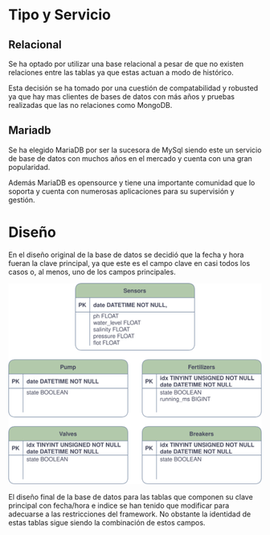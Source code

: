 # Tipo y Servicio
## Relacional

Se ha optado por utilizar una base relacional a pesar de que no existen relaciones entre las tablas ya que estas actuan a modo de histórico.

Esta decisión se ha tomado por una cuestión de compatabilidad y robusted ya que hay mas clientes de bases de datos con más años y pruebas realizadas que las no relaciones como MongoDB.

## Mariadb

Se ha elegido MariaDB por ser la sucesora de MySql siendo este un servicio de base de datos con muchos años en el mercado y cuenta con una gran popularidad.

Además MariaDB es opensource y tiene una importante comunidad que lo soporta y cuenta con numerosas aplicaciones para su supervisión y gestión.

# Diseño

En el diseño original de la base de datos se decidió que la fecha y hora fueran la clave principal, ya que este es el campo clave en casi todos los casos o, al menos, uno de los campos principales.

![entidad-relacion](images/ER_Light.svg)

El diseño final de la base de datos para las tablas que componen su clave principal con fecha/hora e indice se han tenido que modificar para adecuarse a las restricciones del framework. No obstante la identidad de estas tablas sigue siendo la combinación de estos campos.

